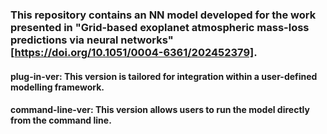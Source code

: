 ### This repository contains an NN model developed for the work presented in "Grid-based exoplanet atmospheric mass-loss predictions via neural networks" [https://doi.org/10.1051/0004-6361/202452379]. 

#### plug-in-ver: This version is tailored for integration within a user-defined modelling framework. 

#### command-line-ver: This version allows users to run the model directly from the command line.

